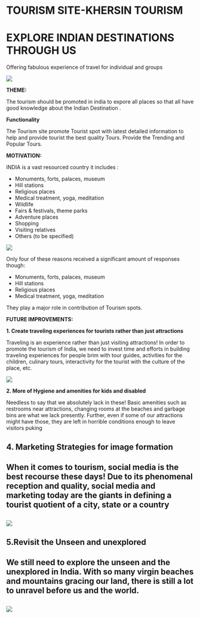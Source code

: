 # **TOURISM SITE-KHERSIN TOURISM**

#

# EXPLORE INDIAN DESTINATIONS THROUGH US

Offering fabulous experience of travel for individual and groups

![](RackMultipart20220303-4-1w0097u_html_f3909bc4f729b595.png)

**THEME:**

The tourism should be promoted in india to expore all places so that all have good knowledge about the Indian Destination .

**Functionality**

The Tourism site promote Tourist spot with latest detailed information to help and provide tourist the best quality Tours. Provide the Trending and Popular Tours.

**MOTIVATION:**

INDIA is a vast resourced country it includes :

- Monuments, forts, palaces, museum
- Hill stations
- Religious places
- Medical treatment, yoga, meditation
- Wildlife
- Fairs &amp; festivals, theme parks
- Adventure places
- Shopping
- Visiting relatives
- Others (to be specified)

![](RackMultipart20220303-4-1w0097u_html_9b7afc647283c3c7.jpg)

Only four of these reasons received a significant amount of responses though:

- Monuments, forts, palaces, museum
- Hill stations
- Religious places
- Medical treatment, yoga, meditation

They play a major role in contribution of Tourism spots.

**FUTURE IMPROVEMENTS:**

**1. Create traveling experiences for tourists rather than just attractions**

Traveling is an experience rather than just visiting attractions! In order to promote the tourism of India, we need to invest time and efforts in building traveling experiences for people brim with tour guides, activities for the children, culinary tours, interactivity for the tourist with the culture of the place, etc.

![](RackMultipart20220303-4-1w0097u_html_4787f07db53eb78.jpg)

**2. More of Hygiene and amenities for kids and disabled**

Needless to say that we absolutely lack in these! Basic amenities such as restrooms near attractions, changing rooms at the beaches and garbage bins are what we lack presently. Further, even if some of our attractions might have those, they are left in horrible conditions enough to leave visitors puking

##


## 4. Marketing Strategies for image formation

## When it comes to tourism, social media is the best recourse these days! Due to its phenomenal reception and quality, social media and marketing today are the giants in defining a tourist quotient of a city, state or a country

## ![](RackMultipart20220303-4-1w0097u_html_466b115c4e2989ab.jpg)

## 5.Revisit the Unseen and unexplored

## We still need to explore the unseen and the unexplored in India. With so many virgin beaches and mountains gracing our land, there is still a lot to unravel before us and the world.

## ![](RackMultipart20220303-4-1w0097u_html_59186c22be58e0b1.jpg)

##
